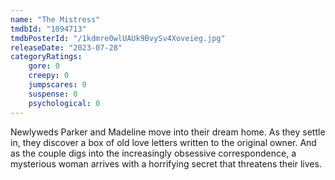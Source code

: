 ```yaml
---
name: "The Mistress"
tmdbId: "1094713"
tmdbPosterId: "/1kdmre0wlUAUk9BvySv4Xoveieg.jpg"
releaseDate: "2023-07-28"
categoryRatings:
    gore: 0
    creepy: 0
    jumpscares: 0
    suspense: 0
    psychological: 0
---
```

Newlyweds Parker and Madeline move into their dream home. As they settle in, they discover a box of old love letters written to the original owner. And as the couple digs into the increasingly obsessive correspondence, a mysterious woman arrives with a horrifying secret that threatens their lives.
